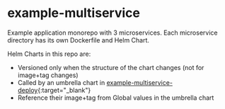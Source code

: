 # example-multiservice

Example application monorepo with 3 microservices. Each microservice directory has its own Dockerfile and Helm Chart.

Helm Charts in this repo are:

- Versioned only when the structure of the chart changes (not for image+tag changes)
- Called by an umbrella chart in [example-multiservice-deploy](https://github.com/codefresh-contrib/example-multiservice-deploy){:target="_blank"}
- Reference their image+tag from Global values in the umbrella chart
